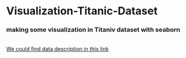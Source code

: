 # Visualization-Titanic-Dataset
<h3>making some visualization in Titaniv dataset with seaborn</h3>
<br>
<a href="https://www.kaggle.com/c/titanic/data">We could find data description in this link</a>
